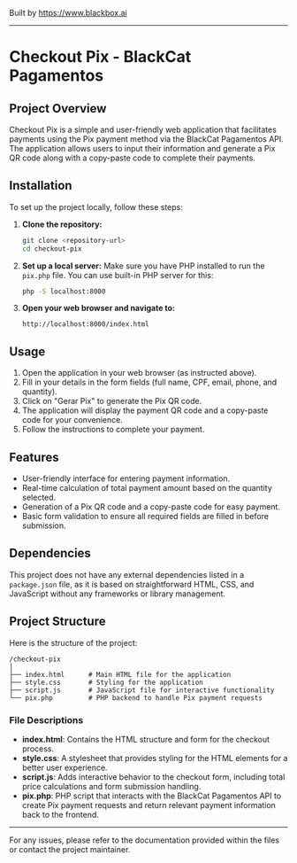 
Built by https://www.blackbox.ai

---

# Checkout Pix - BlackCat Pagamentos

## Project Overview

Checkout Pix is a simple and user-friendly web application that facilitates payments using the Pix payment method via the BlackCat Pagamentos API. The application allows users to input their information and generate a Pix QR code along with a copy-paste code to complete their payments.

## Installation

To set up the project locally, follow these steps:

1. **Clone the repository:**
   ```bash
   git clone <repository-url>
   cd checkout-pix
   ```
   
2. **Set up a local server:**
   Make sure you have PHP installed to run the `pix.php` file. You can use built-in PHP server for this:
   ```bash
   php -S localhost:8000
   ```

3. **Open your web browser and navigate to:**
   ```
   http://localhost:8000/index.html
   ```

## Usage

1. Open the application in your web browser (as instructed above).
2. Fill in your details in the form fields (full name, CPF, email, phone, and quantity).
3. Click on "Gerar Pix" to generate the Pix QR code.
4. The application will display the payment QR code and a copy-paste code for your convenience.
5. Follow the instructions to complete your payment.

## Features

- User-friendly interface for entering payment information.
- Real-time calculation of total payment amount based on the quantity selected.
- Generation of a Pix QR code and a copy-paste code for easy payment.
- Basic form validation to ensure all required fields are filled in before submission.

## Dependencies

This project does not have any external dependencies listed in a `package.json` file, as it is based on straightforward HTML, CSS, and JavaScript without any frameworks or library management.

## Project Structure

Here is the structure of the project:

```
/checkout-pix
│
├── index.html      # Main HTML file for the application
├── style.css       # Styling for the application
├── script.js       # JavaScript file for interactive functionality
└── pix.php         # PHP backend to handle Pix payment requests
```

### File Descriptions

- **index.html**: Contains the HTML structure and form for the checkout process.
- **style.css**: A stylesheet that provides styling for the HTML elements for a better user experience.
- **script.js**: Adds interactive behavior to the checkout form, including total price calculations and form submission handling.
- **pix.php**: PHP script that interacts with the BlackCat Pagamentos API to create Pix payment requests and return relevant payment information back to the frontend.

---

For any issues, please refer to the documentation provided within the files or contact the project maintainer.